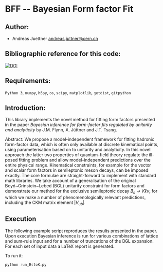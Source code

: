 # BFF -- Bayesian Form factor Fit

## Author:
 - Andreas Juettner    <andreas.juttner@cern.ch>

## Bibliographic reference for this code:
[![DOI](https://zenodo.org/badge/623083004.svg)](https://zenodo.org/badge/latestdoi/623083004)


## Requirements:

```Python 3```, ```numpy```, ```h5py```, ```os```, ```scipy```, ```matplotlib```, ```getdist```, ```gitpython```

## Introduction:
This library implements the novel method for fitting form factors presented in the paper
*Bayesian inference for form-factor fits regulated by unitarity and analyticity*
by J.M. Flynn, A. Jüttner and J.T. Tsang. 

Abstract: We propose a model-independent framework for fitting hadronic form-factor data, which is often only available at discrete kinematical points, using parameterisation based on to unitarity and analyticity. In this novel approach the latter two properties of quantum-field theory regulate the ill-posed fitting problem and allow model-independent predictions over the entire physical range. Kinematical constraints, for example for the vector and scalar form factors in semileptonic meson decays, can be imposed exactly. The  core formulae are straight-forward to implement with standard math libraries. We take account of a generalisation of the original Boyd~Grinstein~Lebed (BGL) unitarity constraint for form factors and demonstrate our method for the exclusive semileptonic decay $B_s\to K \ell \nu$, for which we make a number of phenomenologically relevant predictions, including  the CKM matrix element $|V_{ub}|$.
 
## Execution
The following example script reproduces the results presented in the paper. Upon execution 
Bayesian inference is run for various combinations of lattice and sum-rule input and for
a number of truncations of the BGL expansion. For each set of input data a LaTeX report
is generated.

To run it:

```python run_BstoK.py```
